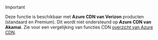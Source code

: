 > [!IMPORTANT]
> Deze functie is beschikbaar met **Azure CDN van Verizon** producten (standaard en Premium). Dit wordt niet ondersteund op **Azure CDN van Akamai**.  Zie voor een vergelijking van functies CDN [overzicht van Azure CDN](../articles/cdn/cdn-overview.md#azure-cdn-features).
